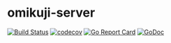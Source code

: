 # omikuji-server

[![Build Status](https://travis-ci.com/hioki-daichi/omikuji-server.svg?branch=master)](https://travis-ci.com/hioki-daichi/omikuji-werver)
[![codecov](https://codecov.io/gh/hioki-daichi/omikuji-server/branch/master/graph/badge.svg)](https://codecov.io/gh/hioki-daichi/omikuji-server)
[![Go Report Card](https://goreportcard.com/badge/hioki-daichi/omikuji-server)](https://goreportcard.com/report/github.com/hioki-daichi/omikuji-server)
[![GoDoc](https://godoc.org/github.com/hioki-daichi/omikuji-server?status.svg)](https://godoc.org/github.com/hioki-daichi/omikuji-server)
